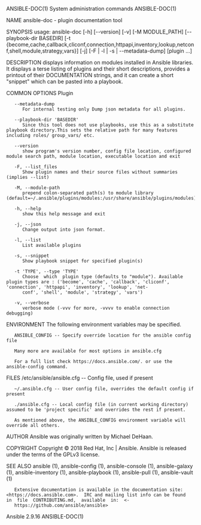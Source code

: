 ANSIBLE-DOC(1)                                                                System administration commands                                                                ANSIBLE-DOC(1)

NAME
       ansible-doc - plugin documentation tool

SYNOPSIS
       usage: ansible-doc [-h] [--version] [-v] [-M MODULE_PATH]
              [--playbook-dir  BASEDIR]  [-t {become,cache,callback,cliconf,connection,httpapi,inventory,lookup,netconf,shell,module,strategy,vars}] [-j] [-F | -l | -s | --metadata-dump]
              [plugin ...]

DESCRIPTION
       displays information on modules installed in Ansible libraries.  It displays a terse listing of plugins and their short descriptions, provides a printout  of  their  DOCUMENTATION
       strings, and it can create a short "snippet" which can be pasted into a playbook.

COMMON OPTIONS
          Plugin

       --metadata-dump
          For internal testing only Dump json metadata for all plugins.

       --playbook-dir 'BASEDIR'
          Since this tool does not use playbooks, use this as a substitute playbook directory.This sets the relative path for many features including roles/ group_vars/ etc.

       --version
          show program's version number, config file location, configured module search path, module location, executable location and exit

       -F, --list_files
          Show plugin names and their source files without summaries (implies --list)

       -M, --module-path
          prepend colon-separated path(s) to module library (default=~/.ansible/plugins/modules:/usr/share/ansible/plugins/modules)

       -h, --help
          show this help message and exit

       -j, --json
          Change output into json format.

       -l, --list
          List available plugins

       -s, --snippet
          Show playbook snippet for specified plugin(s)

       -t 'TYPE', --type 'TYPE'
          Choose  which  plugin type (defaults to "module"). Available plugin types are : ('become', 'cache', 'callback', 'cliconf', 'connection', 'httpapi', 'inventory', 'lookup', 'net‐
          conf', 'shell', 'module', 'strategy', 'vars')

       -v, --verbose
          verbose mode (-vvv for more, -vvvv to enable connection debugging)

ENVIRONMENT
       The following environment variables may be specified.

       ANSIBLE_CONFIG -- Specify override location for the ansible config file

       Many more are available for most options in ansible.cfg

       For a full list check https://docs.ansible.com/. or use the ansible-config command.

FILES
       /etc/ansible/ansible.cfg -- Config file, used if present

       ~/.ansible.cfg -- User config file, overrides the default config if present

       ./ansible.cfg -- Local config file (in current working directory) assumed to be 'project specific' and overrides the rest if present.

       As mentioned above, the ANSIBLE_CONFIG environment variable will override all others.

AUTHOR
       Ansible was originally written by Michael DeHaan.

COPYRIGHT
       Copyright © 2018 Red Hat, Inc | Ansible.  Ansible is released under the terms of the GPLv3 license.

SEE ALSO
       ansible (1), ansible-config (1), ansible-console (1), ansible-galaxy (1), ansible-inventory (1), ansible-playbook (1), ansible-pull (1), ansible-vault (1)

       Extensive documentation is available in the documentation site: <https://docs.ansible.com>.  IRC and mailing list info can be found  in  file  CONTRIBUTING.md,  available  in:  <‐
       https://github.com/ansible/ansible>

Ansible 2.9.16                                                                                                                                                              ANSIBLE-DOC(1)
